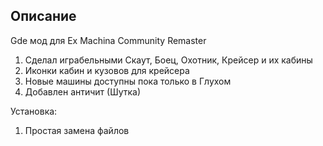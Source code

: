 ## Описание

Gde мод для Ex Machina Community Remaster

1. Сделал играбельными Скаут, Боец, Охотник, Крейсер и их кабины
2. Иконки кабин и кузовов для крейсера
3. Новые машины доступны пока только в Глухом
3. Добавлен античит (Шутка)


Установка:

1. Простая замена файлов
